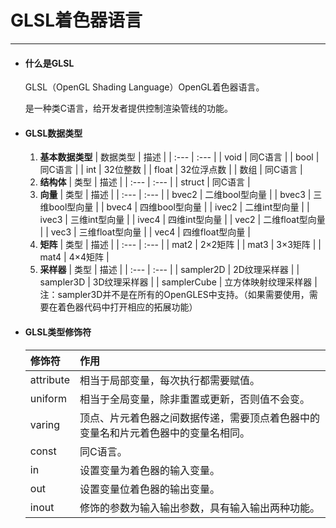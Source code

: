 # GLSL着色器语言

---

* #### 什么是GLSL

  GLSL（OpenGL Shading Language）OpenGL着色器语言。

  是一种类C语言，给开发者提供控制渲染管线的功能。

* #### GLSL数据类型

  1. **基本数据类型**
     | 数据类型 | 描述 |
     | :--- | :--- |
     | void | 同C语言 |
     | bool | 同C语言 |
     | int | 32位整数 |
     | float | 32位浮点数 |
     | 数组 | 同C语言 |
  2. **结构体**
     | 类型 | 描述 |
     | :--- | :--- |
     | struct | 同C语言 |
  3. **向量**
     | 类型 | 描述 |
     | :--- | :--- |
     | bvec2 | 二维bool型向量 |
     | bvec3 | 三维bool型向量 |
     | bvec4 | 四维bool型向量 |
     | ivec2 | 二维int型向量 |
     | ivec3 | 三维int型向量 |
     | ivec4 | 四维int型向量 |
     | vec2 | 二维float型向量 |
     | vec3 | 三维float型向量 |
     | vec4 | 四维float型向量 |
  4. **矩阵**
     | 类型 | 描述 |
     | :--- | :--- |
     | mat2 | 2×2矩阵 |
     | mat3 | 3×3矩阵 |
     | mat4 | 4×4矩阵 |
  5. **采样器**
     | 类型 | 描述 |
     | :--- | :--- |
     | sampler2D | 2D纹理采样器 |
     | sampler3D | 3D纹理采样器 |
     | samplerCube | 立方体映射纹理采样器 |
      注：sampler3D并不是在所有的OpenGLES中支持。（如果需要使用，需要在着色器代码中打开相应的拓展功能）
* #### GLSL类型修饰符
   | 修饰符 | 作用 |
   | :--- | :--- |
   | attribute | 相当于局部变量，每次执行都需要赋值。 |
   | uniform | 相当于全局变量，除非重置或更新，否则值不会变。 |
   | varing | 顶点、片元着色器之间数据传递，需要顶点着色器中的变量名和片元着色器中的变量名相同。 |
   | const | 同C语言。 |
   | in | 设置变量为着色器的输入变量。 |
   | out | 设置变量位着色器的输出变量。 |
   | inout | 修饰的参数为输入输出参数，具有输入输出两种功能。 |




